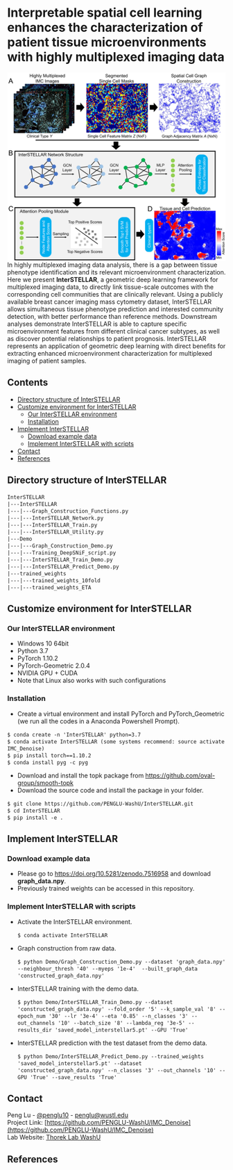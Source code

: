 # Interpretable spatial cell learning enhances the characterization of patient tissue microenvironments with highly multiplexed imaging data

<img src="image/github.png" alt="Logo" width="600" align = "right">

In highly multiplexed imaging data analysis, there is a gap between tissue phenotype identification and its relevant microenvironment characterization. Here we present **InterSTELLAR**, a geometric deep learning framework for multiplexed imaging data, to directly link tissue-scale outcomes with the corresponding cell communities that are clinically relevant. Using a publicly available breast cancer imaging mass cytometry dataset, InterSTELLAR allows simultaneous tissue phenotype prediction and interested community detection, with better performance than reference methods. Downstream analyses demonstrate InterSTELLAR is able to capture specific microenvironment features from different clinical cancer subtypes, as well as discover potential relationships to patient prognosis. InterSTELLAR represents an application of geometric deep learning with direct benefits for extracting enhanced microenvironment characterization for multiplexed imaging of patient samples.

## Contents

- [Directory structure of InterSTELLAR](#directory-structure-of-interstellar)
- [Customize environment for InterSTELLAR](#customize-environment-for-interstellar)
  - [Our InterSTELLAR environment](#our-interstellar-environment)
  - [Installation](#installation)
- [Implement InterSTELLAR](#implement-interstellar)
  - [Download example data](#download-example-data)
  - [Implement InterSTELLAR with scripts](#implement-interstellar-with-scripts)
- [Contact](#contact)
- [References](#references)

## Directory structure of InterSTELLAR
```
InterSTELLAR
|---InterSTELLAR
|---|---Graph_Construction_Functions.py
|---|---InterSTELLAR_Network.py
|---|---InterSTELLAR_Train.py
|---|---InterSTELLAR_Utility.py
|---Demo
|---|---Graph_Construction_Demo.py
|---|---Training_DeepSNiF_script.py
|---|---InterSTELLAR_Train_Demo.py
|---|---InterSTELLAR_Predict_Demo.py
|---trained_weights
|---|---trained_weights_10fold
|---|---trained_weights_ETA
```

## Customize environment for InterSTELLAR
### Our InterSTELLAR environment
- Windows 10 64bit
- Python 3.7
- PyTorch 1.10.2
- PyTorch-Geometric 2.0.4
- NVIDIA GPU + CUDA
- Note that Linux also works with such configurations

### Installation
- Create a virtual environment and install PyTorch and PyTorch_Geometric (we run all the codes in a Anaconda Powershell Prompt).
```
$ conda create -n 'InterSTELLAR' python=3.7
$ conda activate InterSTELLAR (some systems recommend: source activate IMC_Denoise)
$ pip install torch==1.10.2
$ conda install pyg -c pyg
```
- Download and install the topk package from https://github.com/oval-group/smooth-topk
- Download the source code and install the package in your folder.
```
$ git clone https://github.com/PENGLU-WashU/InterSTELLAR.git
$ cd InterSTELLAR
$ pip install -e .
```

## Implement InterSTELLAR
### Download example data
- Please go to https://doi.org/10.5281/zenodo.7516958 and download **graph_data.npy**. 
- Previously trained weights can be accessed in this repository.
### Implement InterSTELLAR with scripts
- Activate the InterSTELLAR environment.
  ```
  $ conda activate InterSTELLAR
  ```
- Graph construction from raw data.
  ```
  $ python Demo/Graph_Construction_Demo.py --dataset 'graph_data.npy' --neighbour_thresh '40' --myeps '1e-4'  --built_graph_data 'constructed_graph_data.npy' 
  ```
- InterSTELLAR training with the demo data.
  ```
  $ python Demo/InterSTELLAR_Train_Demo.py --dataset 'constructed_graph_data.npy' --fold_order '5' --k_sample_val '8' --epoch_num '30' --lr '3e-4' --eta '0.85' --n_classes '3' --out_channels '10' --batch_size '8' --lambda_reg '3e-5' --results_dir 'saved_model_interstellar5.pt' --GPU 'True'
  ```
- InterSTELLAR prediction with the test dataset from the demo data.
  ```
  $ python Demo/InterSTELLAR_Predict_Demo.py --trained_weights 'saved_model_interstellar5.pt' --dataset 'constructed_graph_data.npy' --n_classes '3' --out_channels '10' --GPU 'True' --save_results 'True'
  ```   

## Contact

Peng Lu - [@penglu10](https://twitter.com/penglu10) - penglu@wustl.edu
<br/>Project Link: [https://github.com/PENGLU-WashU/IMC_Denoise](https://github.com/PENGLU-WashU/IMC_Denoise)
<br/>Lab Website: [Thorek Lab WashU](https://sites.wustl.edu/thoreklab/)

## References
